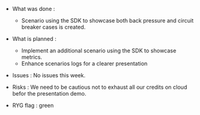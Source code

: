 * What was done :
  - Scenario using the SDK to showcase both  back pressure and circuit breaker cases is created.

* What is planned :
  - Implement an additional scenario using the SDK to showcase metrics.
  - Enhance scenarios logs for a clearer presentation

* Issues : No issues this week.

* Risks :  We need to be cautious not to exhaust all our credits on cloud befor the presentation demo.

* RYG flag : green
